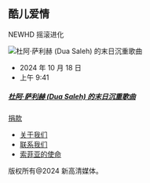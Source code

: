 ## 酷儿爱情

NEWHD 摇滚进化

![杜阿·萨利赫 (Dua Saleh) 的末日沉重歌曲](https://i0.wp.com/thefader-res.cloudinary.com/private_images/w_1440,c_limit,f_auto,q_auto:best/9e461692-3e1b-11ef-845e-44a842376381_falpig/dua-saleh.jpg?w=400&resize=400,225&ssl=1)

-   2024 年 10 月 18 日
-   上午 9:41

##### [杜阿·萨利赫 (Dua Saleh) 的末日沉重歌曲](https://newhdmedia.com/zh-CN/dua-salehs-%E4%B8%BA%E6%9C%AB%E6%97%A5%E8%80%8C%E5%94%B1%E7%9A%84%E9%87%8D%E9%87%91%E5%B1%9E%E6%AD%8C%E6%9B%B2/)

[捐款](https://newhdmedia.com/zh-CN/%E7%B4%A2%E8%8F%B2%E4%BA%9A%E6%96%AF%C2%B7%E7%BA%BD%E5%93%88%E5%BE%B7%E4%BD%BF%E5%91%BD/)

-   [关于我们](https://newhdmedia.com/zh-CN/%E5%85%B3%E4%BA%8E/)
-   [联系我们](https://newhdmedia.com/zh-CN/CONTACT/)
-   [索菲亚的使命](https://newhdmedia.com/zh-CN/%E7%B4%A2%E8%8F%B2%E4%BA%9A%E6%96%AF%C2%B7%E7%BA%BD%E5%93%88%E5%BE%B7%E4%BD%BF%E5%91%BD/)

版权所有@2024 新高清媒体。